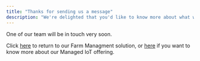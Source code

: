 ```yaml
---
title: "Thanks for sending us a message"
description: "We're delighted that you'd like to know more about what we do."
---
```

One of our team will be in touch very soon.

Click [here](/) to return to our Farm Managment solution, or [here](/managed-iot/) if you want to know more about our Managed IoT offering.

